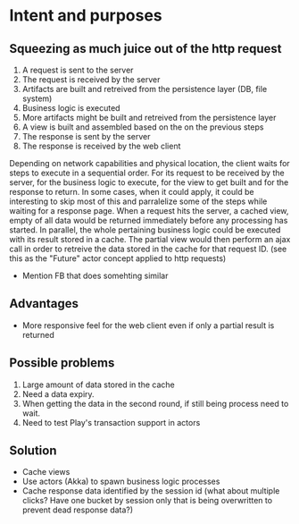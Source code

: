 Intent and purposes===================Squeezing as much juice out of the http request -----------------------------------------------1. A request is sent to the server2. The request is received by the server3. Artifacts are built and retreived from the persistence layer (DB, file system)4. Business logic is executed5. More artifacts might be built and retreived from the persistence layer6. A view is built and assembled based on the on the previous steps7. The response is sent by the server8. The response is received by the web clientDepending on network capabilities and physical location, the client waits for steps to execute in a sequential order.  For its request to be received by the server, for the business logic to execute, for the view to get built and for the response to return.In some cases, when it could apply, it could be interesting to skip most of this and parralelize some of the steps while waiting for a response page.  When a request hits the server, a cached view, empty of all data would be returned immediately before any processing has started.  In parallel, the whole pertaining business logic could be executed with its result stored in a cache.  The partial view would then perform an ajax call in order to retreive the data stored in the cache for that request ID.  (see this as the "Future" actor concept applied to http requests)- Mention FB that does somehting similarAdvantages----------* More responsive feel for the web client even if only a partial result is returnedPossible problems-----------------1. Large amount of data stored in the cache2. Need a data expiry.3. When getting the data in the second round, if still being process need to wait.4. Need to test Play's transaction support in actorsSolution--------* Cache views* Use actors (Akka) to spawn business logic processes* Cache response data identified by the session id (what about multiple clicks?  Have one bucket by session only that is being overwritten to prevent dead response data?)